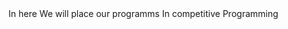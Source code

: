 <html>
  <head>
              In here We will place our programms 
              In competitive Programming
  </head>
</html>
